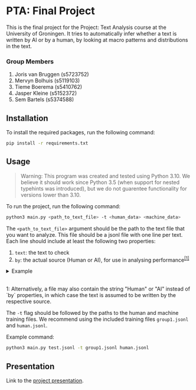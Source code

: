 # PTA: Final Project

This is the final project for the Project: Text Analysis course at the University of Groningen. It tries to automatically infer whether a text is written by AI or by a human, by looking at macro patterns and distributions in the text.

### Group Members
1. Joris van Bruggen (s5723752)
1. Mervyn Bolhuis (s5119103)
1. Tieme Boerema (s5410762)
1. Jasper Kleine (s5152372)
1. Sem Bartels (s5374588)

## Installation

To install the required packages, run the following command:

```bash
pip install -r requirements.txt
```

## Usage

> Warning: This program was created and tested using Python 3.10. We believe it should work since Python 3.5 (when support for nested typehints was introduced), but we do not guarentee functionality for versions lower than 3.10.


To run the project, run the following command:

```bash
python3 main.py <path_to_text_file> -t <human_data> <machine_data>
```

The `<path_to_text_file>` argument should be the path to the text file that you want to analyze. This file should be a jsonl file with one line per text. Each line should include at least the following two properties:
1. `text`: the text to check
1. `by`: the actual source (Human or AI), for use in analysing performance<sup><a href='#alt-scheme'>[1]</a></sup>
<details>
<summary>Example</summary>

```json
{"text": "This is a text written by a human.", "by": "Human"}
{"text": "This is a text written by a machine.", "by": "AI"}
```
</details>
<br/>
<p id='alt-scheme'>1: Alternatively, a file may also contain the string "Human" or "AI" instead of `by` properties, in which case the text is assumed to be written by the respective source.</p>

The `-t` flag should be followed by the paths to the human and machine training files. We recommend using the included training files `group1.jsonl` and `human.jsonl`.

Example command:

```bash
python3 main.py test.jsonl -t group1.jsonl human.jsonl
```

## Presentation

Link to the [project presentation](https://docs.google.com/presentation/d/1kC95nTjriGntkb6pEcW86qXSN1RPnlaJni0SSNvNnRU/edit?usp=sharing).
